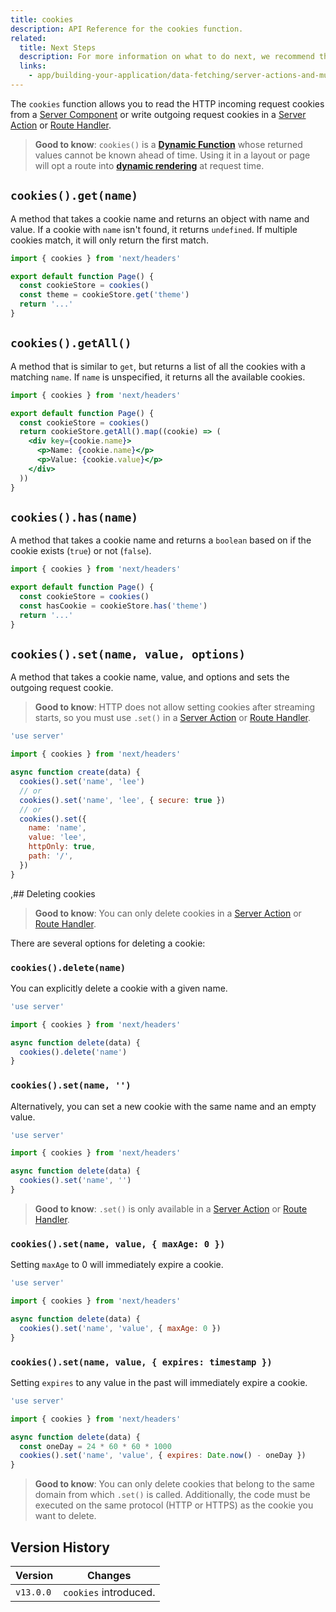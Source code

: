 ```yaml
---
title: cookies
description: API Reference for the cookies function.
related:
  title: Next Steps
  description: For more information on what to do next, we recommend the following sections
  links:
    - app/building-your-application/data-fetching/server-actions-and-mutations
---
```


The `cookies` function allows you to read the HTTP incoming request cookies from a [Server Component](/docs/app/building-your-application/rendering/server-components) or write outgoing request cookies in a [Server Action](/docs/app/building-your-application/data-fetching/server-actions-and-mutations) or [Route Handler](/docs/app/building-your-application/routing/route-handlers).

> **Good to know**: `cookies()` is a **[Dynamic Function](/docs/app/building-your-application/rendering/server-components#server-rendering-strategies#dynamic-functions)** whose returned values cannot be known ahead of time. Using it in a layout or page will opt a route into **[dynamic rendering](/docs/app/building-your-application/rendering/server-components#dynamic-rendering)** at request time.

## `cookies().get(name)`

A method that takes a cookie name and returns an object with name and value. If a cookie with `name` isn't found, it returns `undefined`. If multiple cookies match, it will only return the first match.

```jsx filename="app/page.js"
import { cookies } from 'next/headers'

export default function Page() {
  const cookieStore = cookies()
  const theme = cookieStore.get('theme')
  return '...'
}
```

## `cookies().getAll()`

A method that is similar to `get`, but returns a list of all the cookies with a matching `name`. If `name` is unspecified, it returns all the available cookies.

```jsx filename="app/page.js"
import { cookies } from 'next/headers'

export default function Page() {
  const cookieStore = cookies()
  return cookieStore.getAll().map((cookie) => (
    <div key={cookie.name}>
      <p>Name: {cookie.name}</p>
      <p>Value: {cookie.value}</p>
    </div>
  ))
}
```

## `cookies().has(name)`

A method that takes a cookie name and returns a `boolean` based on if the cookie exists (`true`) or not (`false`).

```jsx filename="app/page.js"
import { cookies } from 'next/headers'

export default function Page() {
  const cookieStore = cookies()
  const hasCookie = cookieStore.has('theme')
  return '...'
}
```

## `cookies().set(name, value, options)`

A method that takes a cookie name, value, and options and sets the outgoing request cookie.

> **Good to know**: HTTP does not allow setting cookies after streaming starts, so you must use `.set()` in a [Server Action](/docs/app/building-your-application/data-fetching/server-actions-and-mutations) or [Route Handler](/docs/app/building-your-application/routing/route-handlers).

```js filename="app/actions.js"
'use server'

import { cookies } from 'next/headers'

async function create(data) {
  cookies().set('name', 'lee')
  // or
  cookies().set('name', 'lee', { secure: true })
  // or
  cookies().set({
    name: 'name',
    value: 'lee',
    httpOnly: true,
    path: '/',
  })
}
```

,## Deleting cookies

> **Good to know**: You can only delete cookies in a [Server Action](/docs/app/building-your-application/data-fetching/server-actions-and-mutations) or [Route Handler](/docs/app/building-your-application/routing/route-handlers).

There are several options for deleting a cookie:

### `cookies().delete(name)`

You can explicitly delete a cookie with a given name.

```js filename="app/actions.js"
'use server'

import { cookies } from 'next/headers'

async function delete(data) {
  cookies().delete('name')
}
```

### `cookies().set(name, '')`

Alternatively, you can set a new cookie with the same name and an empty value.

```js filename="app/actions.js"
'use server'

import { cookies } from 'next/headers'

async function delete(data) {
  cookies().set('name', '')
}
```

> **Good to know**: `.set()` is only available in a [Server Action](/docs/app/building-your-application/data-fetching/server-actions-and-mutations) or [Route Handler](/docs/app/building-your-application/routing/route-handlers).

### `cookies().set(name, value, { maxAge: 0 })`

Setting `maxAge` to 0 will immediately expire a cookie.

```js filename="app/actions.js"
'use server'

import { cookies } from 'next/headers'

async function delete(data) {
  cookies().set('name', 'value', { maxAge: 0 })
}
```

### `cookies().set(name, value, { expires: timestamp })`

Setting `expires` to any value in the past will immediately expire a cookie.

```js filename="app/actions.js"
'use server'

import { cookies } from 'next/headers'

async function delete(data) {
  const oneDay = 24 * 60 * 60 * 1000
  cookies().set('name', 'value', { expires: Date.now() - oneDay })
}
```

> **Good to know**: You can only delete cookies that belong to the same domain from which `.set()` is called. Additionally, the code must be executed on the same protocol (HTTP or HTTPS) as the cookie you want to delete.

## Version History

| Version   | Changes               |
| --------- | --------------------- |
| `v13.0.0` | `cookies` introduced. |

